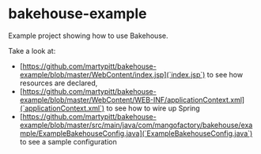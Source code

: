 bakehouse-example
=================

Example project showing how to use Bakehouse.

Take a look at:
 * [https://github.com/martypitt/bakehouse-example/blob/master/WebContent/index.jsp](`index.jsp`) to see how resources are declared,  
 * [https://github.com/martypitt/bakehouse-example/blob/master/WebContent/WEB-INF/applicationContext.xml](`applicationContext.xml`) to see how to wire up Spring
 * [https://github.com/martypitt/bakehouse-example/blob/master/src/main/java/com/mangofactory/bakehouse/example/ExampleBakehouseConfig.java](`ExampleBakehouseConfig.java`) to see a sample configuration

